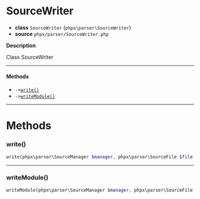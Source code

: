 # SourceWriter

- **class** `SourceWriter` (`phpx\parser\SourceWriter`)
- **source** `phpx/parser/SourceWriter.php`

**Description**

Class SourceWriter

---

#### Methods

- `->`[`write()`](#method-write)
- `->`[`writeModule()`](#method-writemodule)

---
# Methods

<a name="method-write"></a>

### write()
```php
write(phpx\parser\SourceManager $manager, phpx\parser\SourceFile $file): void
```

---

<a name="method-writemodule"></a>

### writeModule()
```php
writeModule(phpx\parser\SourceManager $manager, phpx\parser\SourceFile $file, phpx\parser\ModuleRecord $record, php\io\Stream $out): mixed
```
